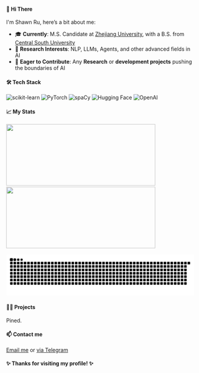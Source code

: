 

#### 👋 Hi There

I'm Shawn Ru, here’s a bit about me:

- 🎓 **Currently**: M.S. Candidate at [Zhejiang University](https://www.zju.edu.cn), with a B.S. from [Central South University](https://www.csu.edu.cn)
- 🌱 **Research Interests**: NLP, LLMs, Agents, and other advanced fields in AI
- 🌟 **Eager to Contribute**: Any **Research** or **development projects** pushing the boundaries of AI



#### 🛠️ Tech Stack

![scikit-learn](https://img.shields.io/badge/-scikit--learn-F7931E?style=flat-square&logo=scikit-learn&logoColor=white)
![PyTorch](https://img.shields.io/badge/-PyTorch-EE4C2C?style=flat-square&logo=pytorch&logoColor=white)
![spaCy](https://img.shields.io/badge/-spaCy-09A3D5?style=flat-square&logo=spacy&logoColor=white)
![Hugging Face](https://img.shields.io/badge/-Hugging%20Face-FFD700?style=flat-square&logo=huggingface&logoColor=black)
![OpenAI](https://img.shields.io/badge/-OpenAI-412991?style=flat-square&logo=openai&logoColor=white)



#### 📈 My Stats

<img src="https://streak-stats.demolab.com/?user=R10836&theme=transparent&hide_border=true&ring=003F88&fire=003F88&currStreakLabel=003F88&sideLabels=003F88&dates=000000&stroke=B01F24" width="400" height="165"><img src="https://github-readme-stats-sigma-five.vercel.app/api/top-langs/?username=R10836&layout=compact&bg_color=00000000&text_color=003F88&hide_border=true" width="400" height="165" />



<!-- GitHub Contributions Snake Animation -->
<picture>
  <source media="(prefers-color-scheme: dark)" srcset="https://raw.githubusercontent.com/R10836/R10836/output/github-contribution-grid-snake-dark.svg">
  <source media="(prefers-color-scheme: light)" srcset="https://raw.githubusercontent.com/R10836/R10836/output/github-contribution-grid-snake.svg">
  <img alt="github contribution grid snake animation" src="https://raw.githubusercontent.com/R10836/R10836/output/github-contribution-grid-snake.svg">
</picture>



#### 🧑‍💻 Projects

Pined.



#### 📫 Contact me

[Email me](mailto:rushawn818@gmail.com) or [via Telegram](https://t.me/SubXray)



#### ✨ Thanks for visiting my profile! ✨
